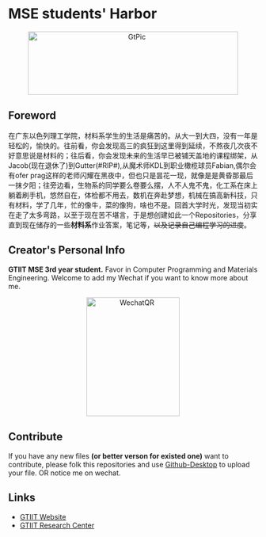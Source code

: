 # **MSE students' Harbor**
<div align=center><img width="424" height="128" alt="GtPic" src="https://www.gtiit.edu.cn/images/logo.png"/></div>

## **Foreword**

在广东以色列理工学院，材料系学生的生活是痛苦的。从大一到大四，没有一年是轻松的，愉快的。往前看，你会发现高三的疯狂到这里得到延续，不熬夜几次夜不好意思说是材料的；往后看，你会发现未来的生活早已被铺天盖地的课程绑架，从Jacob(现在退休了)到Gutter(#RIP#),从魔术师KDL到职业橄榄球员Fabian,偶尔会有ofer prag这样的老师闪耀在黑夜中，但也只是昙花一现，就像是是黄昏那最后一抹夕阳；往旁边看，生物系的同学要么卷要么摆，人不人鬼不鬼，化工系在床上躺着刷手机，悠然自在，体检都不用去，数机在奔赴梦想，机械在搞高新科技，只有材料，学了几年，忙的像牛，菜的像狗，啥也不是。回首大学时光，发现当初实在走了太多弯路，以至于现在苦不堪言，于是想创建如此一个Repositories，分享直到现在储存的一些**材料系**作业答案，笔记等，~~以及记录自己编程学习的进度~~。

## **Creator's Personal Info**
**GTIIT MSE 3rd year student.** Favor in Computer Programming and Materials Engineering. Welcome to add my Wechat if you want to know more about me.
<div align=center><img width="188" height="240.5" alt="WechatQR" src="https://github.com/Mlisq/GTIIT-MSE-Resourses/blob/master/IMGS/C_WCQR.JPG?raw=true"/></div>

## **Contribute**
If you have any new files **(or better verson for existed one)** want to contribute, please folk this repositories and use [Github-Desktop](https://desktop.github.com/) to upload your file. OR notice me on wechat.

 ## **Links**
- [GTIIT Website](https://www.gtiit.edu.cn/)
- [GTIIT Research Center](https://sites.gtiit.edu.cn/research/centers/)